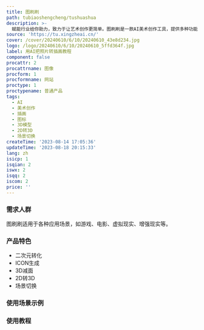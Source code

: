 ```yaml
---
title: 图刷刷
path: tubiaoshengcheng/tushuashua
description: >-
  赋能行业给你助力，致力于让艺术创作更简单。图刷刷是一款AI美术创作工具，提供多种功能，包括二次元转化、ICON生成、3D减面、2D转3D、场景切换等。通过最新的人工智能技术，图刷刷能够将照片转换为插画风格，生成高质量的图标，简化和优化3D模型，将2D图像转换为3D模型，并实现场景之间的平滑切换。图刷刷适用于各种应用场景，如游戏、电影、虚拟现实、增强现实等。
source: 'https://tu.xingzheai.cn/'
cover: /cover/20240610/6/10/20240610_43e8d234.jpg
logo: /logo/20240610/6/10/20240610_5ffd364f.jpg
label: 用AI把照片转插画教程
component: false
procattr: 2
procattrname: 图像
procform: 1
procformname: 网站
proctype: 1
proctypename: 普通产品
tags:
  - AI
  - 美术创作
  - 插画
  - 图标
  - 3D模型
  - 2D转3D
  - 场景切换
createTime: '2023-08-14 17:05:36'
updateTime: '2023-08-18 20:15:33'
lang: zh
isicp: 1
isqian: 2
iswx: 2
isqq: 2
iscom: 2
price: ''
---
```




### 需求人群
图刷刷适用于各种应用场景，如游戏、电影、虚拟现实、增强现实等。

### 产品特色
* 二次元转化
* ICON生成
* 3D减面
* 2D转3D
* 场景切换

### 使用场景示例


### 使用教程


  

